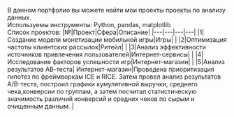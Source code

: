 В данном портфолио вы можете найти мои проекты проекты по анализу данных.<br>
Используемы инструменты: Python, pandas, matplotlib<br>
Список проектов:
|№|Проект|Сфера|Описание|
|---|---|---|---|
|1|Создание модели монетизации мобильной игры|Игры|   |
|2|Оптимизация частоты клиентских рассылок|Ритейл|   |
|3|Анализ эффективности источников привлечения пользователей|Интернет-сервисы|   |
|4|Исследование факторов успешности игр|Интернет-магазин|   |
|5|Анализ результатов АВ-теста|	Интернет-магазин|Проведена приоритизация гипотез по фреймворкам ICE и RICE. Затем провел анализ
результатов A/B-теста, построил графики кумулятивной выручки, среднего чека,конверсии по группам, а затем посчитал статистическую значимость различий конверсий
и средних чеков по сырым и очищенным данным. |
